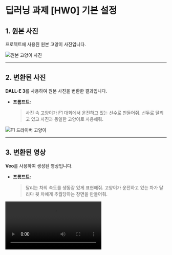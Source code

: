# 딥러닝 과제 [HW0] 기본 설정

## 1. 원본 사진 

프로젝트에 사용된 원본 고양이 사진입니다.


![원본 고양이 사진](https://user-images.githubusercontent.com/12345678/98765432-abcdef.png)

---

## 2. 변환된 사진 

**DALL-E 3**를 사용하여 원본 사진을 변환한 결과입니다.

- **프롬프트:**
  > 사진 속 고양이가 F1 대회에서 운전하고 있는 선수로 만들어줘. 선두로 달리고 있고 사진과 동일한 고양이로 사용해줘.


![F1 드라이버 고양이](https://user-images.githubusercontent.com/12345678/98765432-fedcba.png)

---

## 3. 변환된 영상 

**Veo**를 사용하여 생성된 영상입니다.

- **프롬프트:**
  > 달리는 차의 속도를 생동감 있게 표현해줘. 고양이가 운전하고 있는 차가 달리다 뒷 차에게 추월당하는 장면을 만들어줘.


![F1 고양이 영상](https://github.com/younglee8867/DeepLearning/blob/2847ab207010d931720ff29dc96ccccc2d116464/%5BHW0%5D%20%EA%B8%B0%EB%B3%B8%20%EC%84%A4%EC%A0%95(%EC%82%AC%EC%A7%84)/veo3%20%EC%98%81%EC%83%81.mp4)

